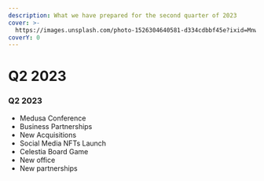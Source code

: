 ```yaml
---
description: What we have prepared for the second quarter of 2023
cover: >-
  https://images.unsplash.com/photo-1526304640581-d334cdbbf45e?ixid=MnwxMjA3fDB8MHxwaG90by1wYWdlfHx8fGVufDB8fHx8&ixlib=rb-1.2.1&auto=format&fit=crop&w=2970&q=80
coverY: 0
---
```


# Q2 2023

### Q2 2023

* Medusa Conference
* Business Partnerships
* New Acquisitions
* Social Media NFTs Launch
* Celestia Board Game
* New office
* New partnerships



###
